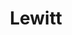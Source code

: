 ---
layout: media
title: "Lewitt"
excerpt:
categories: visual
ads: false
share: true
image:
  id: 21700873174
---